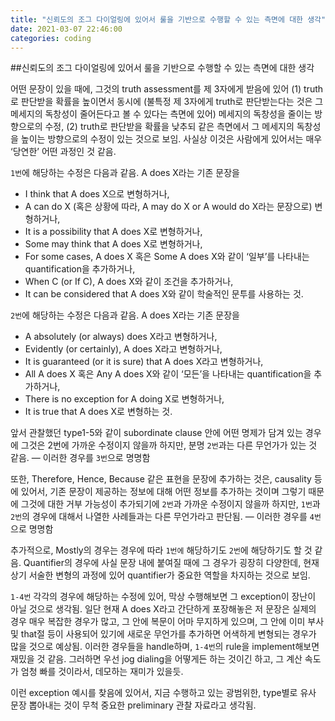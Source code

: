```yaml
---
title: "신뢰도의 조그 다이얼링에 있어서 룰을 기반으로 수행할 수 있는 측면에 대한 생각"
date: 2021-03-07 22:46:00
categories: coding
---
```


##신뢰도의 조그 다이얼링에 있어서 룰을 기반으로 수행할 수 있는 측면에 대한 생각

어떤 문장이 있을 때에, 그것의 truth assessment를 제 3자에게 받음에 있어 (1) truth로 판단받을 확률을 높이면서 동시에 (불특정 제 3자에게 truth로 판단받는다는 것은 그 메세지의 독창성이 줄어든다고 볼 수 있다는 측면에 있어) 메세지의 독창성을 줄이는 방향으로의 수정, (2) truth로 판단받을 확률을 낮추되 같은 측면에서 그 메세지의 독창성을 높이는 방향으로의 수정이 있는 것으로 보임. 사실상 이것은 사람에게 있어서는 매우 ‘당연한’ 어떤 과정인 것 같음.

`1번`에 해당하는 수정은 다음과 같음. A does X라는 기존 문장을
- I think that A does X으로 변형하거나,
- A can do X (혹은 상황에 따라, A may do X or A would do X라는 문장으로) 변형하거나,
- It is a possibility that A does X로 변형하거나,
- Some may think that A does X로 변형하거나,
- For some cases, A does X 혹은 Some A does X와 같이 ‘일부’를 나타내는 quantification을 추가하거나,
- When C (or If C), A does X와 같이 조건을 추가하거나,
- It can be considered that A does X와 같이 학술적인 문투를 사용하는 것.

`2번`에 해당하는 수정은 다음과 같음. A does X라는 기존 문장을
- A absolutely (or always) does X라고 변형하거나,
- Evidently (or certainly), A does X라고 변형하거나,
- It is guaranteed (or it is sure) that A does X라고 변형하거나,
- All A does X 혹은 Any A does X와 같이 ‘모든’을 나타내는 quantification을 추가하거나,
- There is no exception for A doing X로 변형하거나,
- It is true that A does X로 변형하는 것.

앞서 관찰했던 type1-5와 같이 subordinate clause 안에 어떤 명제가 담겨 있는 경우에 그것은 2번에 가까운 수정이지 않을까 하지만, 분명 `2번`과는 다른 무언가가 있는 것 같음. — 이러한 경우를 `3번`으로 명명함

또한, Therefore, Hence, Because 같은 표현을 문장에 추가하는 것은, causality 등에 있어서, 기존 문장이 제공하는 정보에 대해 어떤 정보를 추가하는 것이며 그렇기 때문에 그것에 대한 거부 가능성이 추가되기에 `2번`과 가까운 수정이지 않을까 하지만, `1번`과 `2번`의 경우에 대해서 나열한 사례들과는 다른 무언가라고 판단됨. — 이러한 경우를 `4번`으로 명명함

추가적으로, Mostly의 경우는 경우에 따라 `1번에` 해당하기도 `2번`에 해당하기도 할 것 같음. Quantifier의 경우에 사실 문장 내에 붙여질 때에 그 경우가 굉장히 다양한데, 현재 상기 서술한 변형의 과정에 있어 quantifier가 중요한 역할을 차지하는 것으로 보임.

`1-4번` 각각의 경우에 해당하는 수정에 있어, 막상 수행해보면 그 exception이 장난이 아닐 것으로 생각됨. 일단 현재 A does X라고 간단하게 포장해놓은 저 문장은 실제의 경우 매우 복잡한 경우가 많고, 그 안에 복문이 어마 무지하게 있으며, 그 안에 이미 부사 및 that절 등이 사용되어 있기에 새로운 무언가를 추가하면 어색하게 변형되는 경우가 많을 것으로 예상됨. 이러한 경우들을 handle하며, `1-4번`의 rule을 implement해보면 재밌을 것 같음. 그러하면 우선 jog dialing을 어떻게든 하는 것이긴 하고, 그 계산 속도가 엄청 빠를 것이라서, 데모하는 재미가 있을듯.

이런 exception 예시를 찾음에 있어서, 지금 수행하고 있는 광범위한, type별로 유사 문장 뽑아내는 것이 무척 중요한 preliminary 관찰 자료라고 생각됨.
